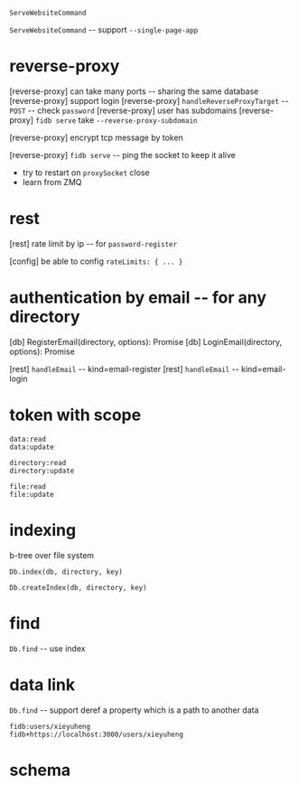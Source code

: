 `ServeWebsiteCommand`

`ServeWebsiteCommand` -- support `--single-page-app`

# reverse-proxy

[reverse-proxy] can take many ports -- sharing the same database
[reverse-proxy] support login
[reverse-proxy] `handleReverseProxyTarget` -- `POST` -- check `password`
[reverse-proxy] user has subdomains
[reverse-proxy] `fidb serve` take `--reverse-proxy-subdomain`

[reverse-proxy] encrypt tcp message by token

[reverse-proxy] `fidb serve` -- ping the socket to keep it alive

- try to restart on `proxySocket` close
- learn from ZMQ

# rest

[rest] rate limit by ip -- for `password-register`

[config] be able to config `rateLimits: { ... }`

# authentication by email -- for any directory

[db] RegisterEmail(directory, options): Promise<void>
[db] LoginEmail(directory, options): Promise<Token>

[rest] `handleEmail` -- kind=email-register
[rest] `handleEmail` -- kind=email-login

# token with scope

```
data:read
data:update

directory:read
directory:update

file:read
file:update
```

# indexing

b-tree over file system

`Db.index(db, directory, key)`

`Db.createIndex(db, directory, key)`

# find

`Db.find` -- use index

# data link

`Db.find` -- support deref a property which is a path to another data

```
fidb:users/xieyuheng
fidb+https://localhost:3000/users/xieyuheng
```

# schema
